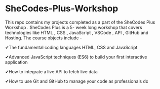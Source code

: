 # SheCodes-Plus-Workshop
This repo contains my projects completed as a part of the SheCodes Plus Workshop . SheCodes Plus is a 5- week long workshop that covers technologies like HTML , CSS , JavaScript , VSCode , API , GitHub and Hosting. 
The course objects include - 

✔The fundamental coding languages HTML, CSS and JavaScript

✔Advanced JavaScript techniques (ES6) to build your first interactive application

✔How to integrate a live API to fetch live data

✔How to use Git and GitHub to manage your code as professionals do
